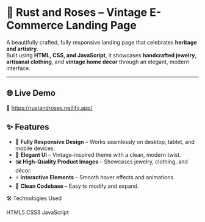 
# 🌹 Rust and Roses – Vintage E-Commerce Landing Page

A beautifully crafted, fully responsive landing page that celebrates **heritage and artistry**.  
Built using **HTML, CSS, and JavaScript**, it showcases **handcrafted jewelry**, **artisanal clothing**, and **vintage home décor** through an elegant, modern interface.

---


## 🌐 Live Demo
🔗 https://rustandroses.netlify.app/


## ✨ Features
- 📱 **Fully Responsive Design** – Works seamlessly on desktop, tablet, and mobile devices.
- 🎨 **Elegant UI** – Vintage-inspired theme with a clean, modern twist.
- 🖼 **High-Quality Product Images** – Showcases jewelry, clothing, and décor.
- ⚡ **Interactive Elements** – Smooth hover effects and animations.
- 🧩 **Clean Codebase** – Easy to modify and expand.


🛠 Technologies Used

HTML5
CSS3 
JavaScript
